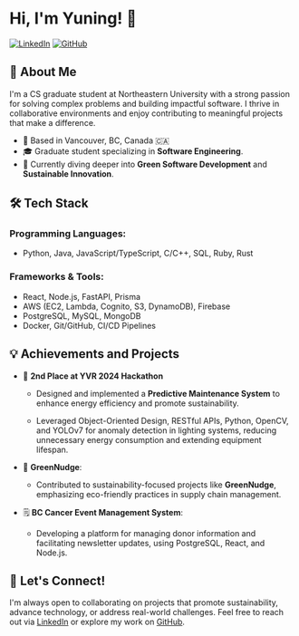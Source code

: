 # Hi, I'm Yuning! 👋

[![LinkedIn](https://img.shields.io/badge/LinkedIn-0077B5?style=for-the-badge&logo=linkedin&logoColor=white)](https://www.linkedin.com/in/yuning-mu/)
[![GitHub](https://img.shields.io/badge/GitHub-100000?style=for-the-badge&logo=github&logoColor=white)](https://github.com/ynmu)


## 🌟 About Me
I'm a CS graduate student at Northeastern University with a strong passion for solving complex problems and building impactful software. I thrive in collaborative environments and enjoy contributing to meaningful projects that make a difference.

- 📍 Based in Vancouver, BC, Canada 🇨🇦
- 🎓 Graduate student specializing in **Software Engineering**.
- 🌱 Currently diving deeper into **Green Software Development** and **Sustainable Innovation**.

## 🛠 Tech Stack
### Programming Languages:
- Python, Java, JavaScript/TypeScript, C/C++, SQL, Ruby, Rust

### Frameworks & Tools:
- React, Node.js, FastAPI, Prisma
- AWS (EC2, Lambda, Cognito, S3, DynamoDB), Firebase
- PostgreSQL, MySQL, MongoDB
- Docker, Git/GitHub, CI/CD Pipelines

## 💡 Achievements and Projects
- 🥈 **2nd Place at YVR 2024 Hackathon**  
  - Designed and implemented a **Predictive Maintenance System** to enhance energy efficiency and promote sustainability.

  - Leveraged Object-Oriented Design, RESTful APIs, Python, OpenCV, and YOLOv7 for anomaly detection in lighting systems, reducing unnecessary energy consumption and extending equipment lifespan.
- 📜 **GreenNudge**:
  - Contributed to sustainability-focused projects like **GreenNudge**, emphasizing eco-friendly practices in supply chain management.

- 🗒️ **BC Cancer Event Management System**:
  - Developing a platform for managing donor information and facilitating newsletter updates, using PostgreSQL, React, and Node.js.

## 🤝 Let's Connect!
I'm always open to collaborating on projects that promote sustainability, advance technology, or address real-world challenges. Feel free to reach out via [LinkedIn](https://www.linkedin.com/in/yuning-mu/) or explore my work on [GitHub](https://github.com/ynmu).
